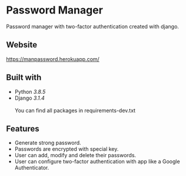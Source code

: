 # Password Manager
Password manager with two-factor authentication created with django.

## Website
https://manpassword.herokuapp.com/

## Built with
* Python <i>3.8.5</i>
* Django <i>3.1.4</i> <br><br>
You can find all packages in requirements-dev.txt

## Features
* Generate strong password.
* Passwords are encrypted with special key.
* User can add, modify and delete their passwords.
* User can configure two-factor authentication with app like a Google Authenticator.

